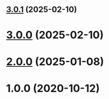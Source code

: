 ## [3.0.1](https://github.com/tivac/xstate-state-tracker/compare/v3.0.0...v3.0.1) (2025-02-10)



# [3.0.0](https://github.com/tivac/xstate-state-tracker/compare/v2.0.0...v3.0.0) (2025-02-10)



# [2.0.0](https://github.com/tivac/xstate-state-tracker/compare/v1.0.0...v2.0.0) (2025-01-08)



# 1.0.0 (2020-10-12)



